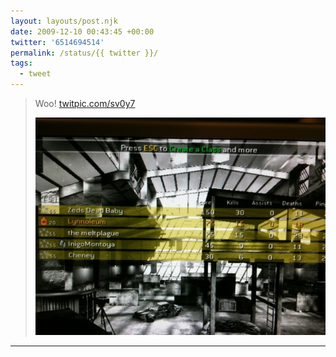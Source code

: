 ```yaml
---
layout: layouts/post.njk
date: 2009-12-10 00:43:45 +00:00
twitter: '6514694514'
permalink: /status/{{ twitter }}/
tags: 
  - tweet
---
```


> Woo! [twitpic.com/sv0y7](http://twitpic.com/sv0y7)
> 
> ![Lynnoleum placed 2nd in Call of Duty](/img/48476815.jpg)

---
